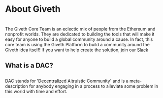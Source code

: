 # About Giveth
#

The Giveth Core Team is an eclectic mix of people from the Ethereum and nonprofit worlds. They are dedicated to building the tools that will make it easy for anyone to build a global community around a cause. In fact, this core team is using the Giveth Platform to build a community around the Giveth idea itself! If you want to help create the solution, join our [Slack](http://slack.giveth.io/)

## What is a DAC?
##

DAC stands for 'Decentralized Altruistic Community' and is a meta-description for anybody engaging in a process to alleviate some problem in this world with time and effort.
